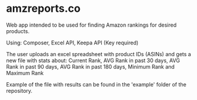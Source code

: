# amzreports.co
Web app intended to be used for finding Amazon rankings for desired products.

Using:
Composer,
Excel API,
Keepa API (Key required)

The user uploads an excel spreadsheet with product IDs (ASINs) and gets a new file with stats about:
Current Rank,	AVG Rank in past 30 days,	AVG Rank in past 90 days,	AVG Rank in past 180 days,	Minimum Rank and	Maximum Rank


Example of the file with results can be found in the 'example' folder of the repository.
